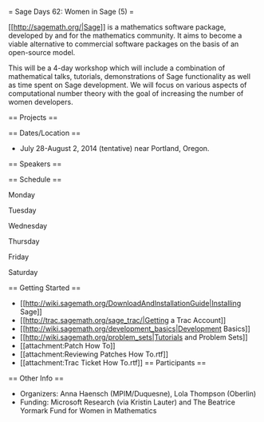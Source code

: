 = Sage Days 62: Women in Sage (5) =

[[http://sagemath.org/|Sage]] is a mathematics software package, developed by and for the mathematics community.  It aims to become a viable alternative to commercial software packages on the basis of an open-source model.

This will be a 4-day workshop which will include a combination of mathematical talks, tutorials, demonstrations of Sage functionality as well as time spent on Sage development. We will focus on various aspects of computational number theory with the goal of increasing the number of women developers.

== Projects ==


== Dates/Location ==

 * July 28-August 2, 2014 (tentative) near Portland, Oregon.

== Speakers ==


== Schedule ==

Monday


Tuesday 


Wednesday


Thursday


Friday

Saturday

== Getting Started ==
 * [[http://wiki.sagemath.org/DownloadAndInstallationGuide|Installing Sage]]
 * [[http://trac.sagemath.org/sage_trac/|Getting a Trac Account]]
 * [[http://wiki.sagemath.org/development_basics|Development Basics]]
 * [[http://wiki.sagemath.org/problem_sets|Tutorials and Problem Sets]]
 * [[attachment:Patch How To]]
 * [[attachment:Reviewing Patches How To.rtf]]
 * [[attachment:Trac Ticket How To.rtf]]
== Participants ==


== Other Info ==

 * Organizers: Anna Haensch (MPIM/Duquesne), Lola Thompson (Oberlin) 
 * Funding: Microsoft Research  (via Kristin Lauter) and The Beatrice Yormark Fund for Women in Mathematics
